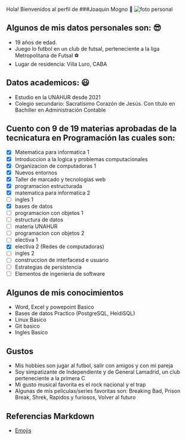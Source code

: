 Hola! Bienvenidos al perfil de 
###Joaquin Mogno :wave:
![foto personal](/home/joaquin/Descargas/fotoPersonal.jpg)

## Algunos de mis datos personales son: :sunglasses:
* 19 años de edad.
* Juego lo futbol en un club de futsal, perteneciente a la liga Metropolitana de Futsal :soccer:
* Lugar de residencia: Villa Luro, CABA


## Datos academicos: :smiley:
* Estudio en la UNAHUR desde 2021
* Colegio secundario: Sacratísimo Corazón de Jesús. Con titulo en Bachiller en Administración Contable
  
## Cuento con 9 de 19 materias aprobadas de la tecnicatura en Programación las cuales son:
- [x] Matematica para informatica 1
- [x] Introduccion a la logica y problemas computacionales
- [x] Organizacion de computadoras 1
- [x] Nuevos entornos
- [x] Taller de marcado y tecnologias web
- [x] programacion estructurada
- [x] matematica para informatica 2
- [ ] ingles 1
- [x] bases de datos
- [ ] programacion con objetos 1
- [ ] estructura de datos
- [ ] materia UNAHUR
- [ ] programacion con objetos 2
- [ ] electiva 1
- [x] electiva 2 (Redes de computadoras)
- [ ] ingles 2
- [ ] construccion de interfacesd e usuario
- [ ] Estrategias de persistencia
- [ ] Elementos de ingenieria de software

## Algunos de mis conocimientos
* Word, Excel y powepoint Basico
* Bases de datos Practico (PostgreSQL, HeidiSQL)
* Linux Básico
* Git basico
* Ingles Basico

## Gustos
* Mis hobbies son jugar al futbol, salir con amigos y con mi pareja
* Soy simpatizante de Independiente y de General Lamadrid, un club perteneciente a la primera C
* Mi gusto musical favorita es el rock nacional y el trap
* Algunas de mis peliculas/series favoritas son: Breaking Bad, Prison Break, Shrek, Rapidos y furiosos, Volver al futuro

## Referencias Markdown 

* [Emojis](https://gist.github.com/rxaviers/7360908)
